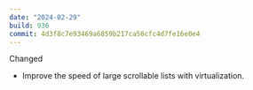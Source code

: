 ```yaml
---
date: "2024-02-29"
build: 936
commit: 4d3f8c7e93469a6859b217ca50cfc4d7fe16e0e4
---
```


Changed
- Improve the speed of large scrollable lists with virtualization.
